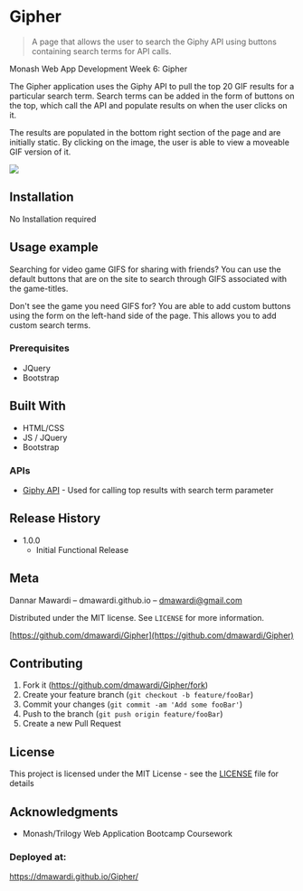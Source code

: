 # Gipher
> A page that allows the user to search the Giphy API using buttons containing search terms for API calls.

Monash Web App Development Week 6: Gipher

The Gipher application uses the Giphy API to pull the top 20 GIF results for a particular search term. Search terms can be added in the form of buttons on the top, which call the API and populate results on when the user clicks on it.

The results are populated in the bottom right section of the page and are initially static.  By clicking on the image, the user is able to view a moveable GIF version of it.

![](header.png)

## Installation

No Installation required

## Usage example

Searching for video game GIFS for sharing with friends?  You can use the default buttons that are on the site to search through GIFS associated with the game-titles.

Don't see the game you need GIFS for?  You are able to add custom buttons using the form on the left-hand side of the page. This allows you to add custom search terms.

### Prerequisites

* JQuery
* Bootstrap

## Built With

* HTML/CSS
* JS / JQuery
* Bootstrap

### APIs
* [Giphy API](https://developers.giphy.com/) - Used for calling top results with search term parameter

## Release History

* 1.0.0
    * Initial Functional Release


## Meta

Dannar Mawardi – dmawardi.github.io – dmawardi@gmail.com

Distributed under the MIT license. See ``LICENSE`` for more information.

[https://github.com/dmawardi/Gipher](https://github.com/dmawardi/Gipher)

## Contributing

1. Fork it (<https://github.com/dmawardi/Gipher/fork>)
2. Create your feature branch (`git checkout -b feature/fooBar`)
3. Commit your changes (`git commit -am 'Add some fooBar'`)
4. Push to the branch (`git push origin feature/fooBar`)
5. Create a new Pull Request



## License

This project is licensed under the MIT License - see the [LICENSE](LICENSE) file for details

## Acknowledgments

* Monash/Trilogy Web Application Bootcamp Coursework


### Deployed at: 
https://dmawardi.github.io/Gipher/

